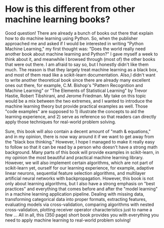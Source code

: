 # How is this different from other machine learning books?

Good question! There are already a bunch of books out there that explain how to do machine learning using Python. So, when the publisher approached me and asked if I would be interested in writing "Python Machine Learning," my first thought was: "Does the world really need another book about machine learning and Python?" I gave myself a week to think about it, and meanwhile I browsed through (most of) the other books that were out there. I am afraid to say so, but I honestly didn't like them much. The reason is that they largely treat machine learning as a black box, and most of them read like a scikit-learn documentation.
Also,I didn't want to write another theoretical book since there are already many excellent ones out there, for example, C.M. Bishop's "Pattern Recognition and Machine Learning" or "The Elements of Statistical Learning" by Trevor Hastie, Robert Tibshirani, and Jerome Friedman. My take on this topic would be a mix between the two extremes, and I wanted to introduce the machine learning theory but provide practical examples as well. Those "code examples" are supposed to 1) illustrate the concepts to aid the learning experience, and 2) serve as reference so that readers can directly apply those techniques for real-world problem solving.

Sure, this book will also contain a decent amount of "math & equations," and in my opinion, there is now way around it if we want to get away from the "black box thinking." However, I hope I managed to make it really easy to follow so that it can be read by a person who doesn't have a strong math background. Many parts of this book will provide examples in scikit-learn, in my opinion the most beautiful and practical machine learning library. However, we will also implement certain algorithms, which are not part of scikit-learn yet, ourself for our learning experience, for example, adaptive linear neurons, sequential feature selection algorithms, and multilayer artificial neural networks with backpropagation.
However, this book is not only about learning algorithms, but I also have a strong emphasis on "best practices" and everything that comes before and after the "model learning" in a machine learning application pipeline. Dealing with missing data, transforming categorical data into proper formats, extracting features, evaluating models via cross-validation, comparing algorithms with nested cross-validation, plotting receiver operator characteristics just to name a few ... All in all, this (350 page) short book provides you with everything you need to apply machine learning to real-world problem solving!
